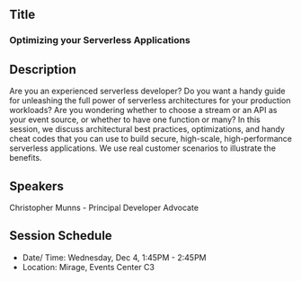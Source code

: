 ## Title
### Optimizing your Serverless Applications
## Description
Are you an experienced serverless developer? Do you want a handy guide for unleashing the full power of serverless architectures for your production workloads? Are you wondering whether to choose a stream or an API as your event source, or whether to have one function or many? In this session, we discuss architectural best practices, optimizations, and handy cheat codes that you can use to build secure, high-scale, high-performance serverless applications. We use real customer scenarios to illustrate the benefits.
## Speakers
Christopher Munns - Principal Developer Advocate 
## Session Schedule
- Date/ Time: Wednesday, Dec 4, 1:45PM - 2:45PM
- Location: Mirage, Events Center C3